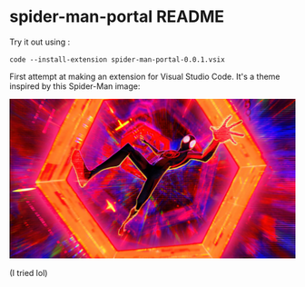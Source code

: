 # spider-man-portal README

Try it out using :

```
code --install-extension spider-man-portal-0.0.1.vsix
```

First attempt at making an extension for Visual Studio Code. It's a theme inspired by this Spider-Man image: 

![alt text](wallpaperlock.png)



(I tried lol)